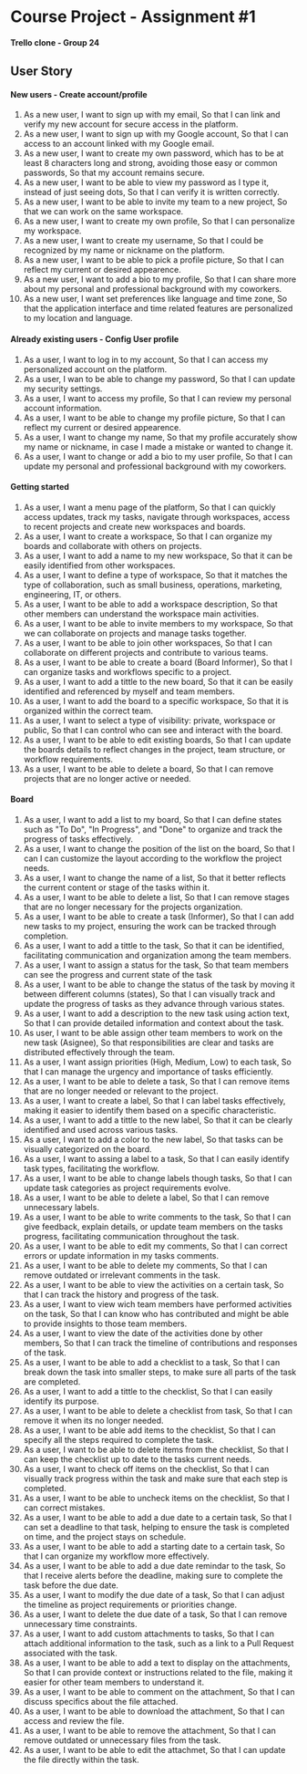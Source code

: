 # Course Project - Assignment #1
#### Trello clone - Group 24

##  User Story
#### New users - Create account/profile
1. As a new user, I want to sign up with my email, So that I can link and verify my new account for secure access in the platform.
2. As a new user, I want to sign up with my Google account, So that I can access to an account linked with my Google email.
3. As a new user, I want to create my own password, which has to be at least 8 characters long and strong, avoiding those easy or common passwords, So that my account remains secure.
4. As a new user, I want to be able to view my password as I type it, instead of just seeing dots, So that I can verify it is written correctly.
5. As a new user, I want to be able to invite my team to a new project, So that we can work on the same workspace.
6. As a new user, I want to create my own profile, So that I can personalize my workspace.
7. As a new user, I want to create my username, So that I could be recognized by my name or nickname on the platform.
8. As a new user, I want to be able to pick a profile picture, So that I can reflect my current or desired appearence.
9. As a new user, I want to add a bio to my profile, So that I can share more about my personal and professional background with my coworkers.
10. As a new user, I want set preferences like language and time zone, So that the application interface and time related features are personalized to my location and language.

#### Already existing users - Config User profile
1. As a user, I want to log in to my account, So that I can access my personalized account on the platform.
2. As a user, I wan to be able to change my password, So that I can update my security settings.
3. As a user, I want to access my profile, So that I can review my personal account information.
4. As a user, I want to be able to change my profile picture, So that I can reflect my current or desired appearence.
5. As a user, I want to change my name, So that my profile accurately show my name or nickname, in case I made a mistake or wanted to change it.
6. As a user, I want to change or add a bio to my user profile, So that I can update my personal and professional background with my coworkers.

#### Getting started
1. As a user, I want a menu page of the platform, So that I can quickly access updates, track my tasks, navigate through workspaces, access to recent projects and create new workspaces and boards.
2. As a user, I want to create a workspace, So that I can organize my boards and collaborate with others on projects.
3. As a user, I want to add a name to my new workspace, So that it can be easily identified from other workspaces.
4. As a user, I want to define a type of workspace, So that it matches the type of collaboration, such as small business, operations, marketing, engineering, IT, or others.
5. As a user, I want to be able to add a workspace description, So that other members can understand the workspace main activities.
6. As a user, I want to be able to invite members to my workspace, So that we can collaborate on projects and manage tasks together.
7. As a user, I want to be able to join other workspaces, So that I can collaborate on different projects and contribute to various teams.
8. As a user, I want to be able to create a board (Board Informer), So that I can organize tasks and workflows specific to a project.
9. As a user, I want to add a tittle to the new board, So that it can be easily identified and referenced by myself and team members.
10. As a user, I want to add the board to a specific workspace, So that it is organized within the correct team.
11. As a user, I want to select a type of visibility: private, workspace or public, So that I can control who can see and interact with the board.
12. As a user, I want to be able to edit existing boards, So that I can update the boards details to reflect changes in the project, team structure, or workflow requirements.
13. As a user, I want to be able to delete a board, So that I can remove projects that are no longer active or needed.

#### Board 
1. As a user, I want to add a list to my board, So that I can define states such as "To Do", "In Progress", and "Done" to organize and track the progress of tasks effectively.
2. As a user, I want to change the position of the list on the board, So that I can I can customize the layout according to the workflow the project needs.
3. As a user, I want to change the name of a list, So that it better reflects the current content or stage of the tasks within it.
4. As a user, I want to be able to delete a list, So that I can remove stages that are no longer necessary for the projects organization.
5. As a user, I want to be able to create a task (Informer), So that I can add new tasks to my project, ensuring the work can be tracked through completion.
6. As a user, I want to add a tittle to the task, So that it can be identified, facilitating communication and organization among the team members.
7. As a user, I want to assign a status for the task, So that team members can see the progress and current state of the task
8. As a user, I want to be able to change the status of the task by moving it between different columns (states), So that I can visually track and update the progress of tasks as they advance through various states.
9. As a user, I want to add a description to the new task using action text, So that I can provide detailed information and context about the task.
10. As user, I want to be able assign other team members to work on the new task (Asignee), So that responsibilities are clear and tasks are distributed effectively through the team.
11. As a user, I want assign priorities (High, Medium, Low) to each task, So that I can manage the urgency and importance of tasks efficiently.
12. As a user, I want to be able to delete a task, So that I can remove items that are no longer needed or relevant to the project.
13. As a user, I want to create a label, So that I can label tasks effectively, making it easier to identify them based on a specific characteristic.
14. As a user, I want to add a tittle to the new label, So that it can be clearly identified and used across various tasks.
15. As a user, I want to add a color to the new label, So that tasks can be visually categorized on the board.
16. As a user, I want to assing a label to a task, So that I can easily identify task types, facilitating the workflow.
17. As a user, I want to be able to change labels though tasks, So that I can update task categories as project requirements evolve.
18. As a user, I want to be able to delete a label, So that I can remove unnecessary labels.
19. As a user, I want to be able to write comments to the task, So that I can give feedback, explain details, or update team members on the tasks progress, facilitating communication throughout the task.
20. As a user, I want to be able to edit my comments, So that I can correct errors or update information in my tasks comments.
21. As a user, I want to be able to delete my comments, So that I can remove outdated or irrelevant comments in the task.
22. As a user, I want to be able to view the activities on a certain task, So that I can track the history and progress of the task.
23. As a user, I want to view wich team members have performed activities on the task, So that I can know who has contributed and might be able to provide insights to those team members.
24. As a user, I want to view the date of the activities done by other members, So that I can track the timeline of contributions and responses of the task.
25. As a user, I want to be able to add a checklist to a task, So that I can break down the task into smaller steps, to make sure all parts of the task are completed.
26. As a user, I want to add a tittle to the checklist, So that I can easily identify its purpose.
27. As a user, I want to be able to delete a checklist from task, So that I can remove it when its no longer needed.
28. As a user, I want to be able add items to the checklist, So that I can specify all the steps required to complete the task.
29. As a user, I want to be able to delete items from the checklist, So that I can keep the checklist up to date to the tasks current needs.
30. As a user, I want to check off items on the checklist, So that I can visually track progress within the task and make sure that each step is completed.
31. As a user, I want to be able to uncheck items on the checklist, So that I can correct mistakes.
32. As a user, I want to be able to add a due date to a certain task, So that I can set a deadline to that task, helping to ensure the task is completed on time, and the project stays on schedule.
33. As a user, I want to be able to add a starting date to a certain task, So that I can organize my workflow more effectively.
34. As a user, I want to be able to add a due date remindar to the task, So that I receive alerts before the deadline, making sure to complete the task before the due date.
35. As a user, I want to modify the due date of a task, So that I can adjust the timeline as project requirements or priorities change.
36. As a user, I want to delete the due date of a task, So that I can remove unnecessary time constraints.
37. As a user, I want to add custom attachments to tasks, So that I can attach additional information to the task, such as a link to a Pull Request associated with the task.
38. As a user, I want to be able to add a text to display on the attachments, So that I can provide context or instructions related to the file, making it easier for other team members to understand it.
39. As a user, I want to be able to comment on the attachment, So that I can discuss specifics about the file attached.
40. As a user, I want to be able to download the attachment, So that I can access and review the file.
41. As a user, I want to be able to remove the attachment, So that I can remove outdated or unnecessary files from the task.
42. As a user, I want to be able to edit the attachmet, So that I can update the file directly within the task.

